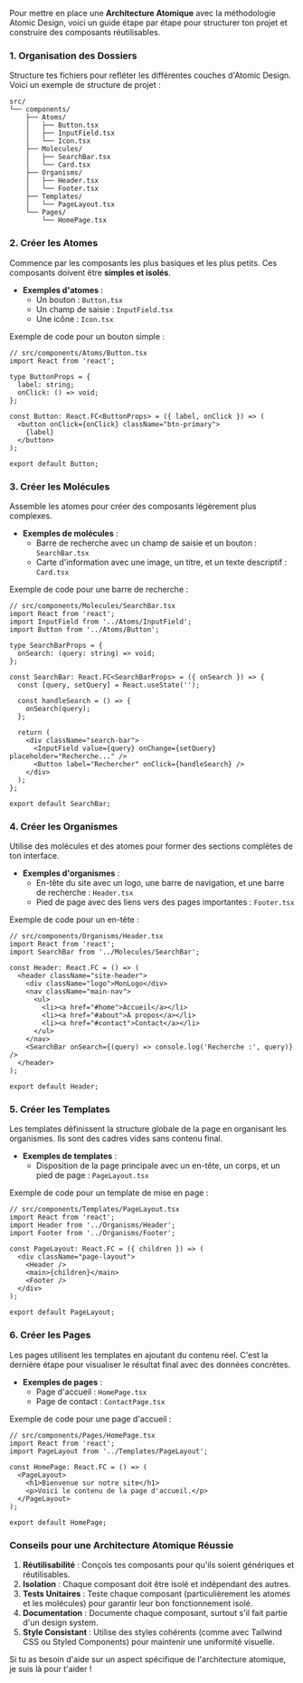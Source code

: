 Pour mettre en place une **Architecture Atomique** avec la méthodologie Atomic Design, voici un guide étape par étape pour structurer ton projet et construire des composants réutilisables.

### 1. **Organisation des Dossiers**
   Structure tes fichiers pour refléter les différentes couches d'Atomic Design. Voici un exemple de structure de projet :

   ```
   src/
   └── components/
       ├── Atoms/
       │   ├── Button.tsx
       │   ├── InputField.tsx
       │   └── Icon.tsx
       ├── Molecules/
       │   ├── SearchBar.tsx
       │   └── Card.tsx
       ├── Organisms/
       │   ├── Header.tsx
       │   └── Footer.tsx
       ├── Templates/
       │   └── PageLayout.tsx
       └── Pages/
           └── HomePage.tsx
   ```

### 2. **Créer les Atomes**
   Commence par les composants les plus basiques et les plus petits. Ces composants doivent être **simples et isolés**.

   - **Exemples d'atomes** :
     - Un bouton : `Button.tsx`
     - Un champ de saisie : `InputField.tsx`
     - Une icône : `Icon.tsx`

   Exemple de code pour un bouton simple :

   ```tsx
   // src/components/Atoms/Button.tsx
   import React from 'react';

   type ButtonProps = {
     label: string;
     onClick: () => void;
   };

   const Button: React.FC<ButtonProps> = ({ label, onClick }) => (
     <button onClick={onClick} className="btn-primary">
       {label}
     </button>
   );

   export default Button;
   ```

### 3. **Créer les Molécules**
   Assemble les atomes pour créer des composants légèrement plus complexes.

   - **Exemples de molécules** :
     - Barre de recherche avec un champ de saisie et un bouton : `SearchBar.tsx`
     - Carte d'information avec une image, un titre, et un texte descriptif : `Card.tsx`

   Exemple de code pour une barre de recherche :

   ```tsx
   // src/components/Molecules/SearchBar.tsx
   import React from 'react';
   import InputField from '../Atoms/InputField';
   import Button from '../Atoms/Button';

   type SearchBarProps = {
     onSearch: (query: string) => void;
   };

   const SearchBar: React.FC<SearchBarProps> = ({ onSearch }) => {
     const [query, setQuery] = React.useState('');

     const handleSearch = () => {
       onSearch(query);
     };

     return (
       <div className="search-bar">
         <InputField value={query} onChange={setQuery} placeholder="Recherche..." />
         <Button label="Rechercher" onClick={handleSearch} />
       </div>
     );
   };

   export default SearchBar;
   ```

### 4. **Créer les Organismes**
   Utilise des molécules et des atomes pour former des sections complètes de ton interface.

   - **Exemples d'organismes** :
     - En-tête du site avec un logo, une barre de navigation, et une barre de recherche : `Header.tsx`
     - Pied de page avec des liens vers des pages importantes : `Footer.tsx`

   Exemple de code pour un en-tête :

   ```tsx
   // src/components/Organisms/Header.tsx
   import React from 'react';
   import SearchBar from '../Molecules/SearchBar';

   const Header: React.FC = () => (
     <header className="site-header">
       <div className="logo">MonLogo</div>
       <nav className="main-nav">
         <ul>
           <li><a href="#home">Accueil</a></li>
           <li><a href="#about">À propos</a></li>
           <li><a href="#contact">Contact</a></li>
         </ul>
       </nav>
       <SearchBar onSearch={(query) => console.log('Recherche :', query)} />
     </header>
   );

   export default Header;
   ```

### 5. **Créer les Templates**
   Les templates définissent la structure globale de la page en organisant les organismes. Ils sont des cadres vides sans contenu final.

   - **Exemples de templates** :
     - Disposition de la page principale avec un en-tête, un corps, et un pied de page : `PageLayout.tsx`

   Exemple de code pour un template de mise en page :

   ```tsx
   // src/components/Templates/PageLayout.tsx
   import React from 'react';
   import Header from '../Organisms/Header';
   import Footer from '../Organisms/Footer';

   const PageLayout: React.FC = ({ children }) => (
     <div className="page-layout">
       <Header />
       <main>{children}</main>
       <Footer />
     </div>
   );

   export default PageLayout;
   ```

### 6. **Créer les Pages**
   Les pages utilisent les templates en ajoutant du contenu réel. C'est la dernière étape pour visualiser le résultat final avec des données concrètes.

   - **Exemples de pages** :
     - Page d'accueil : `HomePage.tsx`
     - Page de contact : `ContactPage.tsx`

   Exemple de code pour une page d'accueil :

   ```tsx
   // src/components/Pages/HomePage.tsx
   import React from 'react';
   import PageLayout from '../Templates/PageLayout';

   const HomePage: React.FC = () => (
     <PageLayout>
       <h1>Bienvenue sur notre site</h1>
       <p>Voici le contenu de la page d'accueil.</p>
     </PageLayout>
   );

   export default HomePage;
   ```

### **Conseils pour une Architecture Atomique Réussie**
1. **Réutilisabilité** : Conçois tes composants pour qu'ils soient génériques et réutilisables.
2. **Isolation** : Chaque composant doit être isolé et indépendant des autres.
3. **Tests Unitaires** : Teste chaque composant (particulièrement les atomes et les molécules) pour garantir leur bon fonctionnement isolé.
4. **Documentation** : Documente chaque composant, surtout s'il fait partie d'un design system.
5. **Style Consistant** : Utilise des styles cohérents (comme avec Tailwind CSS ou Styled Components) pour maintenir une uniformité visuelle.

Si tu as besoin d'aide sur un aspect spécifique de l'architecture atomique, je suis là pour t'aider !